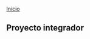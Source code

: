 <!-- No borrar o modificar -->
[Inicio](./index.md)

## Proyecto integrador


<!-- Esta sesion sera para el proyecto integrador -->





